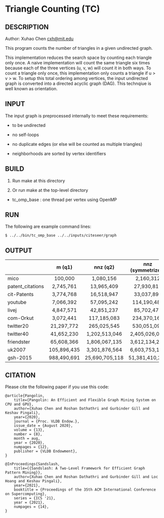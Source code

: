 Triangle Counting (TC)
================================================================================

DESCRIPTION 
--------------------------------------------------------------------------------

Author: Xuhao Chen <cxh@mit.edu>

This program counts the number of triangles in a given undirected graph.

This implementation reduces the search space by counting each triangle only
once. A naive implementation will count the same triangle six times because
each of the three vertices (u, v, w) will count it in both ways. To count
a triangle only once, this implementation only counts a triangle if u > v > w.
To setup this total ordering among vertices, the input undirected graph is 
converted into a directed acyclic graph (DAG). This technqiue is well known
as orientation.

INPUT
--------------------------------------------------------------------------------

The input graph is preprocessed internally to meet these requirements:

  - to be undirected

  - no self-loops

  - no duplicate edges (or else will be counted as multiple triangles)

  - neighborhoods are sorted by vertex identifiers

BUILD
--------------------------------------------------------------------------------

1. Run make at this directory

2. Or run make at the top-level directory

  - tc_omp_base : one thread per vertex using OpenMP

RUN
--------------------------------------------------------------------------------

The following are example command lines:

`$ ../../bin/tc_omp_base ../../inputs/citeseer/graph`

OUTPUT
--------------------------------------------------------------------------------

|                  |    m (q1)   |    nnz (q2)    | nnz (symmetrized) |  q3 (triangle)  |
|------------------|:-----------:|:--------------:|:-----------------:|:---------------:|
| mico             |     100,000 |      1,080,156 |         2,160,312 |      12,534,960 |
| patent_citations |   2,745,761 |     13,965,409 |        27,930,818 |       6,913,764 |
| cit-Patents      |   3,774,768 |     16,518,947 |        33,037,894 |       7,515,023 |
| youtube          |   7,066,392 |     57,095,242 |       114,190,484 |     103,017,122 |
| livej            |   4,847,571 |     42,851,237 |        85,702,474 |     285,730,264 |
| com-Orkut        |   3,072,441 |    117,185,083 |       234,370,166 |     627,584,181 |
| twitter20        |  21,297,772 |    265,025,545 |       530,051,090 |  17,295,646,010 |
| twitter40        |  41,652,230 |  1,202,513,046 |     2,405,026,092 |  34,824,916,864 |
| friendster       |  65,608,366 |  1,806,067,135 |     3,612,134,270 |   4,173,724,142 |
| uk2007           | 105,896,435 |  3,301,876,564 |     6,603,753,128 | 286,701,284,103 |
| gsh-2015         | 988,490,691 | 25,690,705,118 |    51,381,410,236 | 910,140,734,636 |

CITATION
--------------------------------------------------------------------------------

Please cite the following paper if you use this code:

```
@article{Pangolin,
	title={Pangolin: An Efficient and Flexible Graph Mining System on CPU and GPU},
	author={Xuhao Chen and Roshan Dathathri and Gurbinder Gill and Keshav Pingali},
	year={2020},
	journal = {Proc. VLDB Endow.},
	issue_date = {August 2020},
	volume = {13},
	number = {8},
	month = aug,
	year = {2020},
	numpages = {12},
	publisher = {VLDB Endowment},
}
```

```
@InProceedings{Sandslash,
	title={{Sandslash: A Two-Level Framework for Efficient Graph Pattern Mining}},
	author={Xuhao Chen and Roshan Dathathri and Gurbinder Gill and Loc Hoang and Keshav Pingali},
	year={2021},
	booktitle = {Proceedings of the 35th ACM International Conference on Supercomputing},
	series = {ICS '21},
	year = {2021},
	numpages = {14},
}
```
